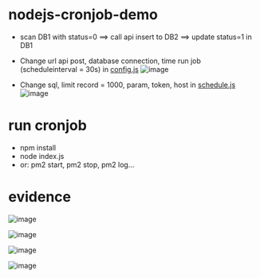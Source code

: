 # nodejs-cronjob-demo
* scan DB1 with status=0 ==> call api insert to DB2 ==> update status=1 in DB1
* Change url api post, database connection, time run job (scheduleinterval = 30s) in [config.js](config.js)
![image](https://user-images.githubusercontent.com/74556484/184950046-1637c2ac-89f4-454f-94ac-58a0998d0c55.png)

* Change sql, limit record = 1000, param, token, host in [schedule.js](schedule.js)
![image](https://user-images.githubusercontent.com/74556484/184952950-ee3a187d-d265-447c-9270-deed906fdd67.png)

# run cronjob
* npm install
* node index.js
* or: pm2 start, pm2 stop, pm2 log...

 # evidence
  
  ![image](https://user-images.githubusercontent.com/74556484/184950640-0239e428-92c2-4b2b-8587-f0b19115581c.png)

  ![image](https://user-images.githubusercontent.com/74556484/184950661-8e9cc058-bf61-42b0-98c4-f62cb7c4d1d9.png)

  ![image](https://user-images.githubusercontent.com/74556484/184950704-162c35ff-3a33-4b2f-bf84-b77397460aac.png)

  ![image](https://user-images.githubusercontent.com/74556484/184951202-9cc4e1b9-13b7-4843-a865-791b022ef761.png)

  

